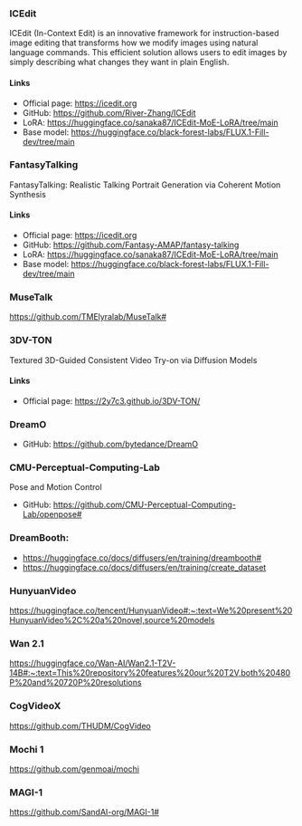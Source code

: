 ### ICEdit

ICEdit (In-Context Edit) is an innovative framework for instruction-based image editing that transforms how we modify images using natural language commands. This efficient solution allows users to edit images by simply describing what changes they want in plain English.

#### Links

- Official page: https://icedit.org
- GitHub: https://github.com/River-Zhang/ICEdit
- LoRA: https://huggingface.co/sanaka87/ICEdit-MoE-LoRA/tree/main
- Base model: https://huggingface.co/black-forest-labs/FLUX.1-Fill-dev/tree/main

### FantasyTalking

FantasyTalking: Realistic Talking Portrait Generation via Coherent Motion Synthesis

#### Links

- Official page: https://icedit.org
- GitHub: https://github.com/Fantasy-AMAP/fantasy-talking
- LoRA: https://huggingface.co/sanaka87/ICEdit-MoE-LoRA/tree/main
- Base model: https://huggingface.co/black-forest-labs/FLUX.1-Fill-dev/tree/main


### MuseTalk

https://github.com/TMElyralab/MuseTalk#

### 3DV-TON

Textured 3D-Guided Consistent Video Try-on via Diffusion Models

#### Links

- Official page: https://2y7c3.github.io/3DV-TON/

### DreamO

- GitHub: https://github.com/bytedance/DreamO

### CMU-Perceptual-Computing-Lab

Pose and Motion Control

- GitHub: https://github.com/CMU-Perceptual-Computing-Lab/openpose#

### DreamBooth:

- https://huggingface.co/docs/diffusers/en/training/dreambooth#
- https://huggingface.co/docs/diffusers/en/training/create_dataset

### HunyuanVideo

https://huggingface.co/tencent/HunyuanVideo#:~:text=We%20present%20HunyuanVideo%2C%20a%20novel,source%20models


### Wan 2.1

https://huggingface.co/Wan-AI/Wan2.1-T2V-14B#:~:text=This%20repository%20features%20our%20T2V,both%20480P%20and%20720P%20resolutions

### CogVideoX

https://github.com/THUDM/CogVideo


### Mochi 1

https://github.com/genmoai/mochi

### MAGI-1

https://github.com/SandAI-org/MAGI-1#
